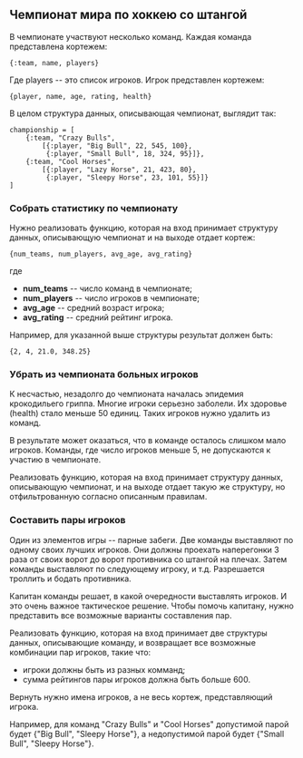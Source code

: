## Чемпионат мира по хоккею со штангой

В чемпионате участвуют несколько команд. Каждая команда представлена кортежем:
```
{:team, name, players}
```
Где players -- это список игроков. Игрок представлен кортежем:
```
{player, name, age, rating, health}
```

В целом структура данных, описывающая чемпионат, выглядит так:
```
championship = [
    {:team, "Crazy Bulls",
        [{:player, "Big Bull", 22, 545, 100},
         {:player, "Small Bull", 18, 324, 95}]},
    {:team, "Cool Horses",
        [{:player, "Lazy Horse", 21, 423, 80},
         {:player, "Sleepy Horse", 23, 101, 55}]}
]
```


### Собрать статистику по чемпионату

Нужно реализовать функцию, которая на вход принимает структуру данных, описывающую чемпионат и на выходе отдает кортеж:
```
{num_teams, num_players, avg_age, avg_rating}
```
где

 - **num_teams** -- число команд в чемпионате;
 - **num_players** -- число игроков в чемпионате;
 - **avg_age** -- средний возраст игрока;
 - **avg_rating** -- средний рейтинг игрока.

Например, для указанной выше структуры результат должен быть:
```
{2, 4, 21.0, 348.25}
```


### Убрать из чемпионата больных игроков

К несчастью, незадолго до чемпионата началась эпидемия крокодильего гриппа. Многие игроки серьезно заболели. Их здоровье (health) стало меньше 50 единиц. Таких игроков нужно удалить из команд.

В результате может оказаться, что в команде осталось слишком мало игроков. Команды, где число игроков меньше 5, не допускаются к участию в чемпионате.

Реализовать функцию, которая на вход принимает структуру данных, описывающую чемпионат, и на выходе отдает такую же структуру, но отфильтрованную согласно описанным правилам.


### Составить пары игроков

Один из элементов игры -- парные забеги. Две команды выставляют по одному своих лучших игроков. Они должны проехать наперегонки 3 раза от своих ворот до ворот противника со штангой на плечах. Затем команды выставляют по следующему игроку, и т.д. Разрешается троллить и бодать противника.

Капитан команды решает, в какой очередности выставлять игроков. И это очень важное тактическое решение. Чтобы помочь капитану, нужно представить все возможные варианты составления пар.

Реализовать функцию, которая на вход принимает две структуры данных, описывающие команду, и возвращает все возможные комбинации пар игроков, такие что:

 - игроки должны быть из разных комманд;
 - сумма рейтингов пары игроков должна быть больше 600.

Вернуть нужно имена игроков, а не весь кортеж, представляющий игрока.

Например, для команд "Crazy Bulls" и "Cool Horses" допустимой парой будет {"Big Bull", "Sleepy Horse"}, а недопустимой парой будет {"Small Bull", "Sleepy Horse"}.

